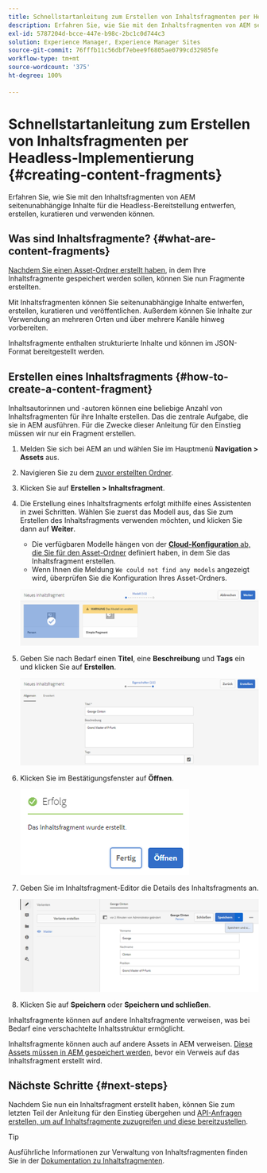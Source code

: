 ```yaml
---
title: Schnellstartanleitung zum Erstellen von Inhaltsfragmenten per Headless-Implementierung
description: Erfahren Sie, wie Sie mit den Inhaltsfragmenten von AEM seitenunabhängige Inhalte für die Headless-Bereitstellung entwerfen, erstellen, kuratieren und verwenden können.
exl-id: 5787204d-bcce-447e-b98c-2bc1c0d744c3
solution: Experience Manager, Experience Manager Sites
source-git-commit: 76fffb11c56dbf7ebee9f6805ae0799cd32985fe
workflow-type: tm+mt
source-wordcount: '375'
ht-degree: 100%

---
```


# Schnellstartanleitung zum Erstellen von Inhaltsfragmenten per Headless-Implementierung {#creating-content-fragments}

Erfahren Sie, wie Sie mit den Inhaltsfragmenten von AEM seitenunabhängige Inhalte für die Headless-Bereitstellung entwerfen, erstellen, kuratieren und verwenden können.

## Was sind Inhaltsfragmente? {#what-are-content-fragments}

[Nachdem Sie einen Asset-Ordner erstellt haben](create-assets-folder.md), in dem Ihre Inhaltsfragmente gespeichert werden sollen, können Sie nun Fragmente erstellten.

Mit Inhaltsfragmenten können Sie seitenunabhängige Inhalte entwerfen, erstellen, kuratieren und veröffentlichen. Außerdem können Sie Inhalte zur Verwendung an mehreren Orten und über mehrere Kanäle hinweg vorbereiten.

Inhaltsfragmente enthalten strukturierte Inhalte und können im JSON-Format bereitgestellt werden.

## Erstellen eines Inhaltsfragments {#how-to-create-a-content-fragment}

Inhaltsautorinnen und -autoren können eine beliebige Anzahl von Inhaltsfragmenten für ihre Inhalte erstellen. Das die zentrale Aufgabe, die sie in AEM ausführen. Für die Zwecke dieser Anleitung für den Einstieg müssen wir nur ein Fragment erstellen.

1. Melden Sie sich bei AEM an und wählen Sie im Hauptmenü **Navigation > Assets** aus.
1. Navigieren Sie zu dem [zuvor erstellten Ordner](create-assets-folder.md).
1. Klicken Sie auf **Erstellen > Inhaltsfragment**.
1. Die Erstellung eines Inhaltsfragments erfolgt mithilfe eines Assistenten in zwei Schritten. Wählen Sie zuerst das Modell aus, das Sie zum Erstellen des Inhaltsfragments verwenden möchten, und klicken Sie dann auf **Weiter**.
   * Die verfügbaren Modelle hängen von der [**Cloud-Konfiguration** ab, die Sie für den Asset-Ordner](create-assets-folder.md) definiert haben, in dem Sie das Inhaltsfragment erstellen.
   * Wenn Ihnen die Meldung `We could not find any models` angezeigt wird, überprüfen Sie die Konfiguration Ihres Asset-Ordners.

   ![Auswählen des Inhaltsfragmentmodells](assets/content-fragment-model-select.png)
1. Geben Sie nach Bedarf einen **Titel**, eine **Beschreibung** und **Tags** ein und klicken Sie auf **Erstellen**.

   ![Inhaltsfragment erstellen](assets/content-fragment-create.png)
1. Klicken Sie im Bestätigungsfenster auf **Öffnen**.

   ![Bestätigung der Inhaltsfragment-Erstellung ](assets/content-fragment-confirmation.png)
1. Geben Sie im Inhaltsfragment-Editor die Details des Inhaltsfragments an.

   ![Inhaltsfragmente-Editor](assets/content-fragment-edit.png)
1. Klicken Sie auf **Speichern** oder **Speichern und schließen**.

Inhaltsfragmente können auf andere Inhaltsfragmente verweisen, was bei Bedarf eine verschachtelte Inhaltsstruktur ermöglicht.

Inhaltsfragmente können auch auf andere Assets in AEM verweisen. [Diese Assets müssen in AEM gespeichert werden](/help/assets/manage-assets.md), bevor ein Verweis auf das Inhaltsfragment erstellt wird.

## Nächste Schritte {#next-steps}

Nachdem Sie nun ein Inhaltsfragment erstellt haben, können Sie zum letzten Teil der Anleitung für den Einstieg übergehen und [API-Anfragen erstellen, um auf Inhaltsfragmente zuzugreifen und diese bereitzustellen](create-api-request.md).

>[!TIP]
>
>Ausführliche Informationen zur Verwaltung von Inhaltsfragmenten finden Sie in der [Dokumentation zu Inhaltsfragmenten](/help/assets/content-fragments/content-fragments.md).
